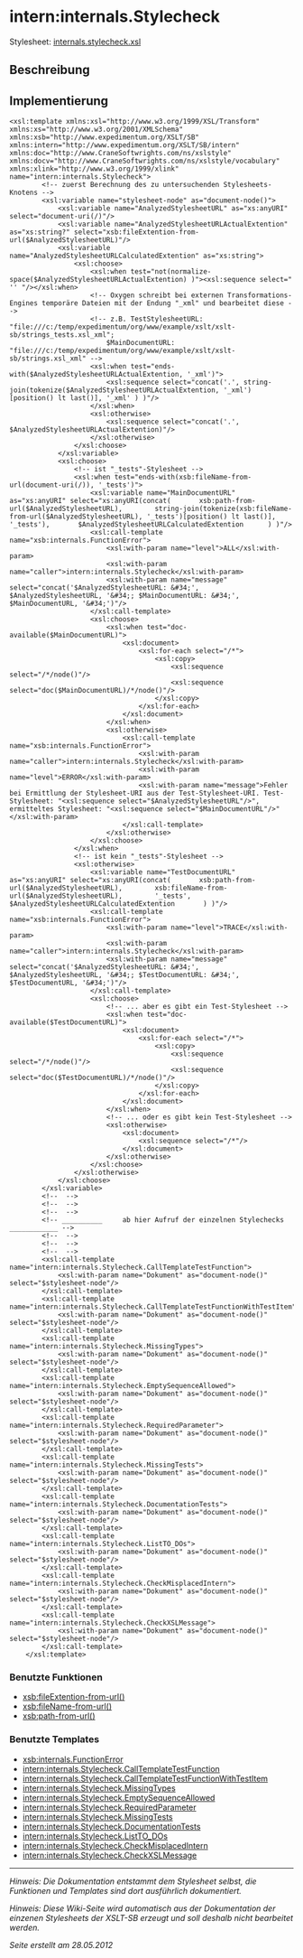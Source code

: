 # intern:internals.Stylecheck #

Stylesheet: [internals.stylecheck.xsl](http://code.google.com/p/xslt-sb/source/browse/trunk/xslt-sb/internals.stylecheck.xsl)

## Beschreibung ##
## Implementierung ##
```
<xsl:template xmlns:xsl="http://www.w3.org/1999/XSL/Transform" xmlns:xs="http://www.w3.org/2001/XMLSchema" xmlns:xsb="http://www.expedimentum.org/XSLT/SB" xmlns:intern="http://www.expedimentum.org/XSLT/SB/intern" xmlns:doc="http://www.CraneSoftwrights.com/ns/xslstyle" xmlns:docv="http://www.CraneSoftwrights.com/ns/xslstyle/vocabulary" xmlns:xlink="http://www.w3.org/1999/xlink" name="intern:internals.Stylecheck">
		<!-- zuerst Berechnung des zu untersuchenden Stylesheets-Knotens -->
		<xsl:variable name="stylesheet-node" as="document-node()">
			<xsl:variable name="AnalyzedStylesheetURL" as="xs:anyURI" select="document-uri(/)"/>
			<xsl:variable name="AnalyzedStylesheetURLActualExtention" as="xs:string?" select="xsb:fileExtention-from-url($AnalyzedStylesheetURL)"/>
			<xsl:variable name="AnalyzedStylesheetURLCalculatedExtention" as="xs:string">
				<xsl:choose>
					<xsl:when test="not(normalize-space($AnalyzedStylesheetURLActualExtention) )"><xsl:sequence select=" '' "/></xsl:when>
					<!-- Oxygen schreibt bei externen Transformations-Engines temporäre Dateien mit der Endung "_xml" und bearbeitet diese -->
					<!-- z.B. TestStylesheetURL: "file:///c:/temp/expedimentum/org/www/example/xslt/xslt-sb/strings_tests.xsl_xml"; 
						$MainDocumentURL: "file:///c:/temp/expedimentum/org/www/example/xslt/xslt-sb/strings.xsl_xml" -->
					<xsl:when test="ends-with($AnalyzedStylesheetURLActualExtention, '_xml')">
						<xsl:sequence select="concat('.', string-join(tokenize($AnalyzedStylesheetURLActualExtention, '_xml')[position() lt last()], '_xml' ) )"/>
					</xsl:when>
					<xsl:otherwise>
						<xsl:sequence select="concat('.', $AnalyzedStylesheetURLActualExtention)"/>
					</xsl:otherwise>
				</xsl:choose>
			</xsl:variable>
			<xsl:choose>
				<!-- ist "_tests"-Stylesheet -->
				<xsl:when test="ends-with(xsb:fileName-from-url(document-uri(/)), '_tests')">
					<xsl:variable name="MainDocumentURL" as="xs:anyURI" select="xs:anyURI(concat(       xsb:path-from-url($AnalyzedStylesheetURL),        string-join(tokenize(xsb:fileName-from-url($AnalyzedStylesheetURL), '_tests')[position() lt last()], '_tests'),       $AnalyzedStylesheetURLCalculatedExtention      ) )"/>
					<xsl:call-template name="xsb:internals.FunctionError">
						<xsl:with-param name="level">ALL</xsl:with-param>
						<xsl:with-param name="caller">intern:internals.Stylecheck</xsl:with-param>
						<xsl:with-param name="message" select="concat('$AnalyzedStylesheetURL: &#34;', $AnalyzedStylesheetURL, '&#34;; $MainDocumentURL: &#34;', $MainDocumentURL, '&#34;')"/>
					</xsl:call-template>
					<xsl:choose>
						<xsl:when test="doc-available($MainDocumentURL)">
							<xsl:document>
								<xsl:for-each select="/*">
									<xsl:copy>
										<xsl:sequence select="/*/node()"/>
										<xsl:sequence select="doc($MainDocumentURL)/*/node()"/>
									</xsl:copy>
								</xsl:for-each>
							</xsl:document>
						</xsl:when>
						<xsl:otherwise>
							<xsl:call-template name="xsb:internals.FunctionError">
								<xsl:with-param name="caller">intern:internals.Stylecheck</xsl:with-param>
								<xsl:with-param name="level">ERROR</xsl:with-param>
								<xsl:with-param name="message">Fehler bei Ermittlung der Stylesheet-URI aus der Test-Stylesheet-URI. Test-Stylesheet: "<xsl:sequence select="$AnalyzedStylesheetURL"/>", ermitteltes Stylesheet: "<xsl:sequence select="$MainDocumentURL"/>"</xsl:with-param>
							</xsl:call-template>
						</xsl:otherwise>
					</xsl:choose>
				</xsl:when>
				<!-- ist kein "_tests"-Stylesheet -->
				<xsl:otherwise>
					<xsl:variable name="TestDocumentURL" as="xs:anyURI" select="xs:anyURI(concat(       xsb:path-from-url($AnalyzedStylesheetURL),        xsb:fileName-from-url($AnalyzedStylesheetURL),        '_tests',       $AnalyzedStylesheetURLCalculatedExtention       ) )"/>
					<xsl:call-template name="xsb:internals.FunctionError">
						<xsl:with-param name="level">TRACE</xsl:with-param>
						<xsl:with-param name="caller">intern:internals.Stylecheck</xsl:with-param>
						<xsl:with-param name="message" select="concat('$AnalyzedStylesheetURL: &#34;', $AnalyzedStylesheetURL, '&#34;; $TestDocumentURL: &#34;', $TestDocumentURL, '&#34;')"/>
					</xsl:call-template>
					<xsl:choose>
						<!-- ... aber es gibt ein Test-Stylesheet -->
						<xsl:when test="doc-available($TestDocumentURL)">
							<xsl:document>
								<xsl:for-each select="/*">
									<xsl:copy>
										<xsl:sequence select="/*/node()"/>
										<xsl:sequence select="doc($TestDocumentURL)/*/node()"/>
									</xsl:copy>
								</xsl:for-each>
							</xsl:document>
						</xsl:when>
						<!-- ... oder es gibt kein Test-Stylesheet -->
						<xsl:otherwise>
							<xsl:document>
								<xsl:sequence select="/*"/>
							</xsl:document>
						</xsl:otherwise>
					</xsl:choose>
				</xsl:otherwise>
			</xsl:choose>
		</xsl:variable>
		<!--  -->
		<!--  -->
		<!--  -->
		<!-- __________     ab hier Aufruf der einzelnen Stylechecks     ____________ -->
		<!--  -->
		<!--  -->
		<!--  -->
		<xsl:call-template name="intern:internals.Stylecheck.CallTemplateTestFunction">
			<xsl:with-param name="Dokument" as="document-node()" select="$stylesheet-node"/>
		</xsl:call-template>
		<xsl:call-template name="intern:internals.Stylecheck.CallTemplateTestFunctionWithTestItem">
			<xsl:with-param name="Dokument" as="document-node()" select="$stylesheet-node"/>
		</xsl:call-template>
		<xsl:call-template name="intern:internals.Stylecheck.MissingTypes">
			<xsl:with-param name="Dokument" as="document-node()" select="$stylesheet-node"/>
		</xsl:call-template>
		<xsl:call-template name="intern:internals.Stylecheck.EmptySequenceAllowed">
			<xsl:with-param name="Dokument" as="document-node()" select="$stylesheet-node"/>
		</xsl:call-template>
		<xsl:call-template name="intern:internals.Stylecheck.RequiredParameter">
			<xsl:with-param name="Dokument" as="document-node()" select="$stylesheet-node"/>
		</xsl:call-template>
		<xsl:call-template name="intern:internals.Stylecheck.MissingTests">
			<xsl:with-param name="Dokument" as="document-node()" select="$stylesheet-node"/>
		</xsl:call-template>
		<xsl:call-template name="intern:internals.Stylecheck.DocumentationTests">
			<xsl:with-param name="Dokument" as="document-node()" select="$stylesheet-node"/>
		</xsl:call-template>
		<xsl:call-template name="intern:internals.Stylecheck.ListTO_DOs">
			<xsl:with-param name="Dokument" as="document-node()" select="$stylesheet-node"/>
		</xsl:call-template>
		<xsl:call-template name="intern:internals.Stylecheck.CheckMisplacedIntern">
			<xsl:with-param name="Dokument" as="document-node()" select="$stylesheet-node"/>
		</xsl:call-template>
		<xsl:call-template name="intern:internals.Stylecheck.CheckXSLMessage">
			<xsl:with-param name="Dokument" as="document-node()" select="$stylesheet-node"/>
		</xsl:call-template>
	</xsl:template>
```

### Benutzte Funktionen ###
  * [xsb:fileExtention-from-url()](xsb_fileExtention_from_url.md)
  * [xsb:fileName-from-url()](xsb_fileName_from_url.md)
  * [xsb:path-from-url()](xsb_path_from_url.md)

### Benutzte Templates ###
  * [xsb:internals.FunctionError](xsb_internals_FunctionError.md)
  * [intern:internals.Stylecheck.CallTemplateTestFunction](intern_internals_Stylecheck_CallTemplateTestFunction.md)
  * [intern:internals.Stylecheck.CallTemplateTestFunctionWithTestItem](intern_internals_Stylecheck_CallTemplateTestFunctionWithTestItem.md)
  * [intern:internals.Stylecheck.MissingTypes](intern_internals_Stylecheck_MissingTypes.md)
  * [intern:internals.Stylecheck.EmptySequenceAllowed](intern_internals_Stylecheck_EmptySequenceAllowed.md)
  * [intern:internals.Stylecheck.RequiredParameter](intern_internals_Stylecheck_RequiredParameter.md)
  * [intern:internals.Stylecheck.MissingTests](intern_internals_Stylecheck_MissingTests.md)
  * [intern:internals.Stylecheck.DocumentationTests](intern_internals_Stylecheck_DocumentationTests.md)
  * [intern:internals.Stylecheck.ListTO\_DOs](intern_internals_Stylecheck_ListTO_DOs.md)
  * [intern:internals.Stylecheck.CheckMisplacedIntern](intern_internals_Stylecheck_CheckMisplacedIntern.md)
  * [intern:internals.Stylecheck.CheckXSLMessage](intern_internals_Stylecheck_CheckXSLMessage.md)


---


_Hinweis: Die Dokumentation entstammt dem Stylesheet selbst, die Funktionen und Templates sind dort ausführlich dokumentiert._

_Hinweis: Diese Wiki-Seite wird automatisch aus der Dokumentation der einzenen Stylesheets der XSLT-SB erzeugt und soll deshalb nicht bearbeitet werden._

_Seite erstellt am 28.05.2012_
